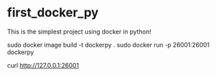 # first_docker_py
This is the simplest project using docker in python!


sudo docker image build -t dockerpy .
sudo docker run -p 26001:26001 dockerpy

curl http://127.0.0.1:26001